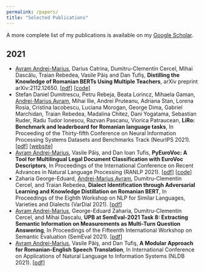 ```yaml
---
permalink: /papers/
title: "Selected Publications"
---
```


A more complete list of my publications is available on my [Google Scholar](https://scholar.google.com/citations?user=00FWAZ0AAAAJ&hl=en).

## 2021

- <u>Avram Andrei-Marius</u>, Darius Catrina, Dumitru-Clementin Cercel, Mihai Dascălu, Traian Rebedea, Vasile Păiş and Dan Tufiş, **Distilling the Knowledge of Romanian BERTs Using Multiple Teachers**, arXiv preprint arXiv:2112.12650. \[[pdf](https://arxiv.org/abs/2112.12650)\] \[[code](https://github.com/racai-ai/Romanian-DistilBERT)\]
- Stefan Daniel Dumitrescu, Petru Rebeja, Beata Lorincz, Mihaela Gaman, <u>Andrei-Marius Avram</u>, Mihai Ilie, Andrei Pruteanu, Adriana Stan, Lorena Rosia, Cristina Iacobescu, Luciana Morogan, George Dima, Gabriel Marchidan, Traian Rebedea, Madalina Chitez, Dani Yogatama, Sebastian Ruder, Radu Tudor Ionescu, Razvan Pascanu, Viorica Patraucean, **LiRo: Benchmark and leaderboard for Romanian language tasks**, In Proceeding of the Thirty-fifth Conference on Neural Information Processing Systems Datasets and Benchmarks Track (NeurIPS 2021). \[[pdf](https://openreview.net/forum?id=JH61CD7afTv)\] \[[website](https://lirobenchmark.github.io/)\]
- <u>Avram Andrei-Marius</u>, Vasile Păiș, and Dan Ioan Tufis, **PyEuroVoc: A Tool for Multilingual Legal Document Classification with EuroVoc Descriptors**, In Proceedings of the International Conference on Recent Advances in Natural Language Processing (RANLP 2021). \[[pdf](https://aclanthology.org/2021.ranlp-1.12/)\] \[[code](https://github.com/racai-ai/pyeurovoc)\]
- Zaharia George-Eduard, <u>Andrei-Marius Avram</u>, Dumitru-Clementin Cercel, and Traian Rebedea, **Dialect Identification through Adversarial Learning and Knowledge Distillation on Romanian BERT**, In Proceedings of the Eighth Workshop on NLP for Similar Languages, Varieties and Dialects (VarDial 2021). \[[pdf](https://aclanthology.org/2021.vardial-1.13/)\]
- <u>Avram Andrei-Marius</u>, George-Eduard Zaharia, Dumitru-Clementin Cercel, and Mihai Dascalu, **UPB at SemEval-2021 Task 8: Extracting Semantic Information on Measurements as Multi-Turn Question Answering**, In Proceedings of the Fifteenth International Workshop on Semantic Evaluation (SemEval 2021). \[[pdf](https://aclanthology.org/2021.semeval-1.65/#)\]
- <u>Avram Andrei-Marius</u>, Vasile Păiş, and Dan Tufiş, **A Modular Approach for Romanian-English Speech Translation**, In International Conference on Applications of Natural Language to Information Systems (NLDB 2021). \[[pdf](https://link.springer.com/chapter/10.1007/978-3-030-80599-9_6)\]